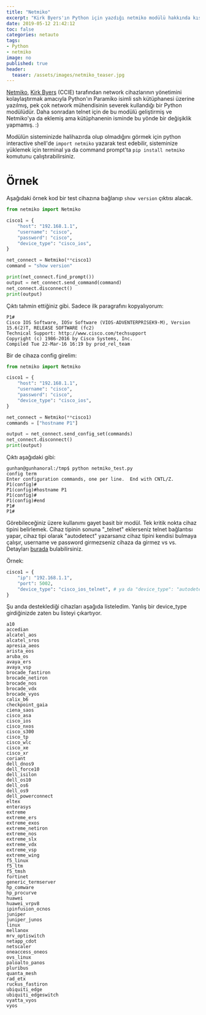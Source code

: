 ```yaml
---
title: "Netmiko"
excerpt: "Kirk Byers'ın Python için yazdığı netmiko modülü hakkında kısa bir yazı"
date: 2019-05-12 21:42:12
toc: false
categories: netauto
tags:
- Python
- netmiko
image: no
published: true
header:
  teaser: /assets/images/netmiko_teaser.jpg
---
```


[Netmiko][1], [Kirk Byers][2] (CCIE) tarafından network cihazlarının yönetimini kolaylaştırmak amacıyla Python'ın Paramiko isimli ssh kütüphanesi üzerine yazılmış, pek çok network mühendisinin severek kullandığı bir Python modülüdür. Daha sonradan telnet için de bu modülü geliştirmiş ve Netmiko'ya da eklemiş ama kütüphanenin isminde bu yönde bir değişiklik yapmamış. :)

Modülün sisteminizde halihazırda olup olmadığını görmek için python interactive shell'de `import netmiko` yazarak test edebilir, sisteminize yüklemek için terminal ya da command prompt'ta `pip install netmiko` komutunu çalıştırabilirsiniz.

# Örnek

Aşağıdaki örnek kod bir test cihazına bağlanıp `show version` çıktısı alacak.
``` python
from netmiko import Netmiko

cisco1 = {
    "host": "192.168.1.1",
    "username": "cisco",
    "password": "cisco",
    "device_type": "cisco_ios",
}

net_connect = Netmiko(**cisco1)
command = "show version"

print(net_connect.find_prompt())
output = net_connect.send_command(command)
net_connect.disconnect()
print(output)
```

Çıktı tahmin ettiğiniz gibi. Sadece ilk paragrafını kopyalıyorum:
```
P1#
Cisco IOS Software, IOSv Software (VIOS-ADVENTERPRISEK9-M), Version 15.6(2)T, RELEASE SOFTWARE (fc2)
Technical Support: http://www.cisco.com/techsupport
Copyright (c) 1986-2016 by Cisco Systems, Inc.
Compiled Tue 22-Mar-16 16:19 by prod_rel_team
```

Bir de cihaza config girelim:
``` python
from netmiko import Netmiko

cisco1 = {
    "host": "192.168.1.1",
    "username": "cisco",
    "password": "cisco",
    "device_type": "cisco_ios",
}

net_connect = Netmiko(**cisco1)
commands = ["hostname P1"]

output = net_connect.send_config_set(commands)
net_connect.disconnect()
print(output)
```

Çıktı aşağıdaki gibi:
```
gunhan@gunhanoral:/tmp$ python netmiko_test.py
config term
Enter configuration commands, one per line.  End with CNTL/Z.
P1(config)#
P1(config)#hostname P1
P1(config)#
P1(config)#end
P1#
P1#
```

Görebileceğiniz üzere kullanımı gayet basit bir modül. Tek kritik nokta cihaz tipini belirlemek. Cihaz tipinin sonuna "\_telnet" eklerseniz telnet bağlantısı yapar, cihaz tipi olarak "autodetect" yazarsanız cihaz tipini kendisi bulmaya çalışır, username ve password girmezseniz cihaza da girmez vs vs. Detayları [burada][3] bulabilirsiniz.

Örnek:
``` python
cisco1 = {
    "ip": "192.168.1.1",
    "port": 5002,
    "device_type": "cisco_ios_telnet", # ya da "device_type": "autodetect"
}
```

Şu anda desteklediği cihazları aşağıda listeledim. Yanlış bir device_type girdiğinizde zaten bu listeyi çıkartıyor.

```
a10
accedian
alcatel_aos
alcatel_sros
apresia_aeos
arista_eos
aruba_os
avaya_ers
avaya_vsp
brocade_fastiron
brocade_netiron
brocade_nos
brocade_vdx
brocade_vyos
calix_b6
checkpoint_gaia
ciena_saos
cisco_asa
cisco_ios
cisco_nxos
cisco_s300
cisco_tp
cisco_wlc
cisco_xe
cisco_xr
coriant
dell_dnos9
dell_force10
dell_isilon
dell_os10
dell_os6
dell_os9
dell_powerconnect
eltex
enterasys
extreme
extreme_ers
extreme_exos
extreme_netiron
extreme_nos
extreme_slx
extreme_vdx
extreme_vsp
extreme_wing
f5_linux
f5_ltm
f5_tmsh
fortinet
generic_termserver
hp_comware
hp_procurve
huawei
huawei_vrpv8
ipinfusion_ocnos
juniper
juniper_junos
linux
mellanox
mrv_optiswitch
netapp_cdot
netscaler
oneaccess_oneos
ovs_linux
paloalto_panos
pluribus
quanta_mesh
rad_etx
ruckus_fastiron
ubiquiti_edge
ubiquiti_edgeswitch
vyatta_vyos
vyos
```




[1]: https://github.com/ktbyers/netmiko/tree/master
[2]: https://twitter.com/kirkbyers
[3]: https://netmiko.readthedocs.io/en/latest/classes/base_connection.html
